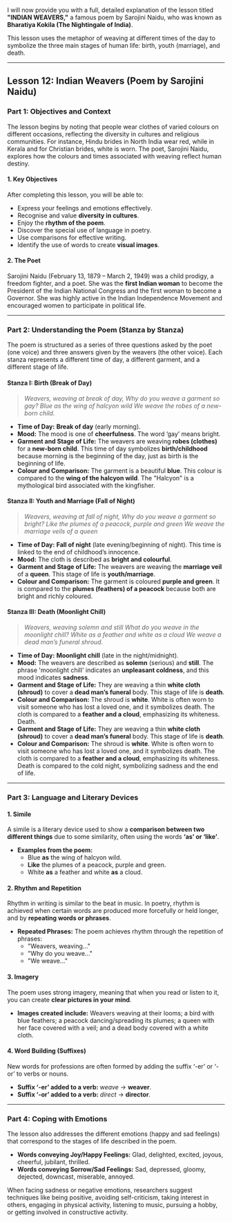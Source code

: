 I will now provide you with a full, detailed explanation of the lesson titled **"INDIAN WEAVERS,"** a famous poem by Sarojini Naidu, who was known as **Bharatiya Kokila (The Nightingale of India)**.

This lesson uses the metaphor of weaving at different times of the day to symbolize the three main stages of human life: birth, youth (marriage), and death.

***

## Lesson 12: Indian Weavers (Poem by Sarojini Naidu)

### Part 1: Objectives and Context

The lesson begins by noting that people wear clothes of varied colours on different occasions, reflecting the diversity in cultures and religious communities. For instance, Hindu brides in North India wear red, while in Kerala and for Christian brides, white is worn. The poet, Sarojini Naidu, explores how the colours and times associated with weaving reflect human destiny.

#### 1. Key Objectives
After completing this lesson, you will be able to:
*   Express your feelings and emotions effectively.
*   Recognise and value **diversity in cultures**.
*   Enjoy the **rhythm of the poem**.
*   Discover the special use of language in poetry.
*   Use comparisons for effective writing.
*   Identify the use of words to create **visual images**.

#### 2. The Poet
Sarojini Naidu (February 13, 1879 – March 2, 1949) was a child prodigy, a freedom fighter, and a poet. She was the **first Indian woman** to become the President of the Indian National Congress and the first woman to become a Governor. She was highly active in the Indian Independence Movement and encouraged women to participate in political life.

***

### Part 2: Understanding the Poem (Stanza by Stanza)

The poem is structured as a series of three questions asked by the poet (one voice) and three answers given by the weavers (the other voice). Each stanza represents a different time of day, a different garment, and a different stage of life.

#### Stanza I: Birth (Break of Day)

> *Weavers, weaving at break of day,*
> *Why do you weave a garment so gay?*
> *Blue as the wing of halcyon wild*
> *We weave the robes of a new-born child.*

*   **Time of Day:** **Break of day** (early morning).
*   **Mood:** The mood is one of **cheerfulness**. The word ‘gay’ means bright.
*   **Garment and Stage of Life:** The weavers are weaving **robes (clothes)** for a **new-born child**. This time of day symbolizes **birth/childhood** because morning is the beginning of the day, just as birth is the beginning of life.
*   **Colour and Comparison:** The garment is a beautiful **blue**. This colour is compared to the **wing of the halcyon wild**. The "Halcyon" is a mythological bird associated with the kingfisher.

#### Stanza II: Youth and Marriage (Fall of Night)

> *Weavers, weaving at fall of night,*
> *Why do you weave a garment so bright?*
> *Like the plumes of a peacock, purple and green*
> *We weave the marriage veils of a queen*

*   **Time of Day:** **Fall of night** (late evening/beginning of night). This time is linked to the end of childhood’s innocence.
*   **Mood:** The cloth is described as **bright and colourful**.
*   **Garment and Stage of Life:** The weavers are weaving the **marriage veil** of a **queen**. This stage of life is **youth/marriage**.
*   **Colour and Comparison:** The garment is coloured **purple and green**. It is compared to the **plumes (feathers) of a peacock** because both are bright and richly coloured.

#### Stanza III: Death (Moonlight Chill)

> *Weavers, weaving solemn and still*
> *What do you weave in the moonlight chill?*
> *White as a feather and white as a cloud*
> *We weave a dead man’s funeral shroud.*

*   **Time of Day:** **Moonlight chill** (late in the night/midnight).
*   **Mood:** The weavers are described as **solemn** (serious) and **still**. The phrase 'moonlight chill' indicates an **unpleasant coldness**, and this mood indicates **sadness**.
*   **Garment and Stage of Life:** They are weaving a thin **white cloth (shroud)** to cover a **dead man’s funeral** body. This stage of life is **death**.
*   **Colour and Comparison:** The shroud is **white**. White is often worn to visit someone who has lost a loved one, and it symbolizes death. The cloth is compared to a **feather and a cloud**, emphasizing its whiteness. Death.
*   **Garment and Stage of Life:** They are weaving a thin **white cloth (shroud)** to cover a **dead man’s funeral** body. This stage of life is **death**.
*   **Colour and Comparison:** The shroud is **white**. White is often worn to visit someone who has lost a loved one, and it symbolizes death. The cloth is compared to a **feather and a cloud**, emphasizing its whiteness. Death is compared to the cold night, symbolizing sadness and the end of life.

***

### Part 3: Language and Literary Devices

#### 1. Simile
A simile is a literary device used to show a **comparison between two different things** due to some similarity, often using the words **‘as’ or ‘like’**.

*   **Examples from the poem:**
    *   Blue **as** the wing of halcyon wild.
    *   **Like** the plumes of a peacock, purple and green.
    *   White **as** a feather and white **as** a cloud.

#### 2. Rhythm and Repetition
Rhythm in writing is similar to the beat in music. In poetry, rhythm is achieved when certain words are produced more forcefully or held longer, and by **repeating words or phrases**.

*   **Repeated Phrases:** The poem achieves rhythm through the repetition of phrases:
    *   "Weavers, weaving..."
    *   "Why do you weave..."
    *   "We weave..."

#### 3. Imagery
The poem uses strong imagery, meaning that when you read or listen to it, you can create **clear pictures in your mind**.

*   **Images created include:** Weavers weaving at their looms; a bird with blue feathers; a peacock dancing/spreading its plumes; a queen with her face covered with a veil; and a dead body covered with a white cloth.

#### 4. Word Building (Suffixes)
New words for professions are often formed by adding the suffix ‘-er’ or ‘-or’ to verbs or nouns.
*   **Suffix ‘-er’ added to a verb:** *weave* $\to$ **weaver**.
*   **Suffix ‘-or’ added to a verb:** *direct* $\to$ **director**.

***

### Part 4: Coping with Emotions

The lesson also addresses the different emotions (happy and sad feelings) that correspond to the stages of life described in the poem.

*   **Words conveying Joy/Happy Feelings:** Glad, delighted, excited, joyous, cheerful, jubilant, thrilled.
*   **Words conveying Sorrow/Sad Feelings:** Sad, depressed, gloomy, dejected, downcast, miserable, annoyed.

When facing sadness or negative emotions, researchers suggest techniques like being positive, avoiding self-criticism, taking interest in others, engaging in physical activity, listening to music, pursuing a hobby, or getting involved in constructive activity.